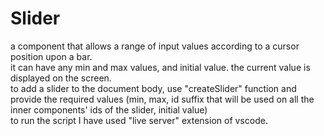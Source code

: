 # Slider

a component that allows a range of input values according to a cursor position upon a bar.  
it can have any min and max values, and initial value. the current value is displayed on the screen.  
to add a slider to the document body, use "createSlider" function and provide the required values (min, max, id suffix that will be used on all the inner components' ids of the slider, initial value)  
to run the script I have used "live server" extension of vscode.
